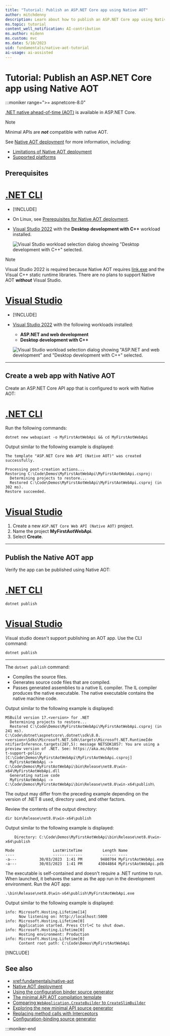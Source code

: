 ```yaml
---
title: "Tutorial: Publish an ASP.NET Core app using Native AOT"
author: mitchdenny
description: Learn about how to publish an ASP.NET Core app using Native AOT.
ms.topic: tutorial
content_well_notification: AI-contribution
ms.author: midenn
ms.custom: mvc
ms.date: 5/10/2023
uid: fundamentals/native-aot-tutorial
ai-usage: ai-assisted
---
```

# Tutorial: Publish an ASP.NET Core app using Native AOT

:::moniker range=">= aspnetcore-8.0"

<!-- UPDATE 9.0 Activate after release and INCLUDE is updated

[!INCLUDE[](~/includes/not-latest-version.md)]

-->

[.NET native ahead-of-time (AOT)](/dotnet/core/deploying/native-aot/) is available in ASP.NET Core.

> [!NOTE]
> Minimal APIs are ***not*** compatible with native AOT.

See [Native AOT deployment](/dotnet/core/deploying/native-aot/) for more information, including:

* [Limitations of Native AOT deployment](/dotnet/core/deploying/native-aot/)
* [Supported platforms](/dotnet/core/deploying/native-aot/)

## Prerequisites

# [.NET CLI](#tab/net-cli) 

* [!INCLUDE[](~/includes/9.0-SDK.md)]
* On Linux, see [Prerequisites for Native AOT deployment](/dotnet/core/deploying/native-aot/?tabs=net8plus#prerequisites-for-native-aot-deployment).
* [Visual Studio 2022](https://visualstudio.microsoft.com/downloads/) with the **Desktop development with C++** workload installed.

  ![Visual Studio workload selection dialog showing "Desktop development with C++" selected.](~/fundamentals/aot/_static/cpponly.png)

> [!NOTE]
> Visual Studio 2022 is required because Native AOT requires [link.exe](/cpp/build/reference/linker-options) and the Visual C++ static runtime libraries. There are no plans to support Native AOT ***without*** Visual Studio.

# [Visual Studio](#tab/visual-studio)

* [!INCLUDE[](~/includes/9.0-SDK.md)]

* [Visual Studio 2022](https://visualstudio.microsoft.com/downloads/) with the following workloads installed:
  * **ASP.NET and web development**
  * **Desktop development with C++**

  ![Visual Studio workload selection dialog showing "ASP.NET and web development" and "Desktop development with C++" selected.](~/fundamentals/aot/_static/ddcpp.png)

---

## Create a web app with Native AOT

Create an ASP.NET Core API app that is configured to work with Native AOT:

# [.NET CLI](#tab/net-cli) 

Run the following commands:

```dotnetcli
dotnet new webapiaot -o MyFirstAotWebApi && cd MyFirstAotWebApi
```

Output similar to the following example is displayed:

```output
The template "ASP.NET Core Web API (Native AOT)" was created successfully.

Processing post-creation actions...
Restoring C:\Code\Demos\MyFirstAotWebApi\MyFirstAotWebApi.csproj:
  Determining projects to restore...
  Restored C:\Code\Demos\MyFirstAotWebApi\MyFirstAotWebApi.csproj (in 302 ms).
Restore succeeded.
```

# [Visual Studio](#tab/visual-studio)

1. Create a new `ASP.NET Core Web API (Native AOT)` project.
1. Name the project **MyFirstAotWebApi**.
1. Select **Create**.

---

## Publish the Native AOT app

Verify the app can be published using Native AOT:

# [.NET CLI](#tab/net-cli) 

```dotnetcli
dotnet publish
```

# [Visual Studio](#tab/visual-studio)

Visual studio doesn't support publishing an AOT app. Use the CLI command:

```dotnetcli
dotnet publish
```

---

The `dotnet publish` command:

* Compiles the source files.
* Generates source code files that are compiled.
* Passes generated assemblies to a native IL compiler. The IL compiler produces the native executable. The native executable contains the native machine code.

Output similar to the following example is displayed:

```output
MSBuild version 17.<version> for .NET
  Determining projects to restore...
  Restored C:\Code\Demos\MyFirstAotWebApi\MyFirstAotWebApi.csproj (in 241 ms).
C:\Code\dotnet\aspnetcore\.dotnet\sdk\8.0.<version>\Sdks\Microsoft.NET.Sdk\targets\Microsoft.NET.RuntimeIde
ntifierInference.targets(287,5): message NETSDK1057: You are using a preview version of .NET. See: https://aka.ms/dotne
t-support-policy [C:\Code\Demos\MyFirstAotWebApi\MyFirstAotWebApi.csproj]
  MyFirstAotWebApi -> C:\Code\Demos\MyFirstAotWebApi\bin\Release\net8.0\win-x64\MyFirstAotWebApi.dll
  Generating native code
  MyFirstAotWebApi -> C:\Code\Demos\MyFirstAotWebApi\bin\Release\net8.0\win-x64\publish\
```

The output may differ from the preceding example depending on the version of .NET 8 used, directory used, and other factors.

Review the contents of the output directory:

```
dir bin\Release\net8.0\win-x64\publish
```

Output similar to the following example is displayed:

```Output
    Directory: C:\Code\Demos\MyFirstAotWebApi\bin\Release\net8.0\win-x64\publish

Mode                 LastWriteTime         Length Name
----                 -------------         ------ ----
-a---          30/03/2023  1:41 PM        9480704 MyFirstAotWebApi.exe
-a---          30/03/2023  1:41 PM       43044864 MyFirstAotWebApi.pdb
```

The executable is self-contained and doesn't require a .NET runtime to run. When launched, it behaves the same as the app run in the development environment. Run the AOT app:

```
.\bin\Release\net8.0\win-x64\publish\MyFirstAotWebApi.exe
```

Output similar to the following example is displayed:

```output
info: Microsoft.Hosting.Lifetime[14]
      Now listening on: http://localhost:5000
info: Microsoft.Hosting.Lifetime[0]
      Application started. Press Ctrl+C to shut down.
info: Microsoft.Hosting.Lifetime[0]
      Hosting environment: Production
info: Microsoft.Hosting.Lifetime[0]
      Content root path: C:\Code\Demos\MyFirstAotWebApi
```

[!INCLUDE[](~/fundamentals/aot/includes/aot_lib.md)]

## See also

* <xref:fundamentals/native-aot>
* [Native AOT deployment](/dotnet/core/deploying/native-aot/)
* [Using the configuration binder source generator](https://andrewlock.net/exploring-the-dotnet-8-preview-using-the-new-configuration-binder-source-generator/)
* [The minimal API AOT compilation template](https://andrewlock.net/exploring-the-dotnet-8-preview-the-minimal-api-aot-template/)
* [Comparing `WebApplication.CreateBuilder` to `CreateSlimBuilder`](https://andrewlock.net/exploring-the-dotnet-8-preview-comparing-createbuilder-to-the-new-createslimbuilder-method/)
* [Exploring the new minimal API source generator](https://andrewlock.net/exploring-the-dotnet-8-preview-exploring-the-new-minimal-api-source-generator/)
* [Replacing method calls with Interceptors](https://andrewlock.net/exploring-the-dotnet-8-preview-changing-method-calls-with-interceptors/)
* [Configuration-binding source generator](/dotnet/core/whats-new/dotnet-8#configuration-binding-source-generator)

:::moniker-end
